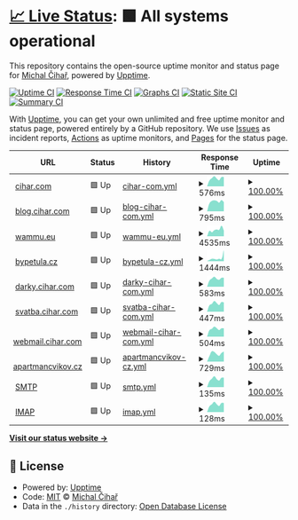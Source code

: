 # [📈 Live Status](https://status.cihar.com): <!--live status--> **🟩 All systems operational**

This repository contains the open-source uptime monitor and status page for [Michal Čihař](https://blog.cihar.com/), powered by [Upptime](https://github.com/upptime/upptime).

[![Uptime CI](https://github.com/nijel/status/workflows/Uptime%20CI/badge.svg)](https://github.com/nijel/status/actions?query=workflow%3A%22Uptime+CI%22)
[![Response Time CI](https://github.com/nijel/status/workflows/Response%20Time%20CI/badge.svg)](https://github.com/nijel/status/actions?query=workflow%3A%22Response+Time+CI%22)
[![Graphs CI](https://github.com/nijel/status/workflows/Graphs%20CI/badge.svg)](https://github.com/nijel/status/actions?query=workflow%3A%22Graphs+CI%22)
[![Static Site CI](https://github.com/nijel/status/workflows/Static%20Site%20CI/badge.svg)](https://github.com/nijel/status/actions?query=workflow%3A%22Static+Site+CI%22)
[![Summary CI](https://github.com/nijel/status/workflows/Summary%20CI/badge.svg)](https://github.com/nijel/status/actions?query=workflow%3A%22Summary+CI%22)

With [Upptime](https://upptime.js.org), you can get your own unlimited and free uptime monitor and status page, powered entirely by a GitHub repository. We use [Issues](https://github.com/nijel/status/issues) as incident reports, [Actions](https://github.com/nijel/status/actions) as uptime monitors, and [Pages](https://status.cihar.com) for the status page.

<!--start: status pages-->
<!-- This summary is generated by Upptime (https://github.com/upptime/upptime) -->
<!-- Do not edit this manually, your changes will be overwritten -->
<!-- prettier-ignore -->
| URL | Status | History | Response Time | Uptime |
| --- | ------ | ------- | ------------- | ------ |
| <img alt="" src="https://favicons.githubusercontent.com/cihar.com" height="13"> [cihar.com](https://cihar.com/) | 🟩 Up | [cihar-com.yml](https://github.com/weblate-status-bot/nijel-status/commits/HEAD/history/cihar-com.yml) | <details><summary><img alt="Response time graph" src="./graphs/cihar-com/response-time-week.png" height="20"> 576ms</summary><br><a href="https://status.cihar.com/history/cihar-com"><img alt="Response time 515" src="https://img.shields.io/endpoint?url=https%3A%2F%2Fraw.githubusercontent.com%2Fweblate-status-bot%2Fnijel-status%2FHEAD%2Fapi%2Fcihar-com%2Fresponse-time.json"></a><br><a href="https://status.cihar.com/history/cihar-com"><img alt="24-hour response time 436" src="https://img.shields.io/endpoint?url=https%3A%2F%2Fraw.githubusercontent.com%2Fweblate-status-bot%2Fnijel-status%2FHEAD%2Fapi%2Fcihar-com%2Fresponse-time-day.json"></a><br><a href="https://status.cihar.com/history/cihar-com"><img alt="7-day response time 576" src="https://img.shields.io/endpoint?url=https%3A%2F%2Fraw.githubusercontent.com%2Fweblate-status-bot%2Fnijel-status%2FHEAD%2Fapi%2Fcihar-com%2Fresponse-time-week.json"></a><br><a href="https://status.cihar.com/history/cihar-com"><img alt="30-day response time 536" src="https://img.shields.io/endpoint?url=https%3A%2F%2Fraw.githubusercontent.com%2Fweblate-status-bot%2Fnijel-status%2FHEAD%2Fapi%2Fcihar-com%2Fresponse-time-month.json"></a><br><a href="https://status.cihar.com/history/cihar-com"><img alt="1-year response time 521" src="https://img.shields.io/endpoint?url=https%3A%2F%2Fraw.githubusercontent.com%2Fweblate-status-bot%2Fnijel-status%2FHEAD%2Fapi%2Fcihar-com%2Fresponse-time-year.json"></a></details> | <details><summary><a href="https://status.cihar.com/history/cihar-com">100.00%</a></summary><a href="https://status.cihar.com/history/cihar-com"><img alt="All-time uptime 100.00%" src="https://img.shields.io/endpoint?url=https%3A%2F%2Fraw.githubusercontent.com%2Fweblate-status-bot%2Fnijel-status%2FHEAD%2Fapi%2Fcihar-com%2Fuptime.json"></a><br><a href="https://status.cihar.com/history/cihar-com"><img alt="24-hour uptime 100.00%" src="https://img.shields.io/endpoint?url=https%3A%2F%2Fraw.githubusercontent.com%2Fweblate-status-bot%2Fnijel-status%2FHEAD%2Fapi%2Fcihar-com%2Fuptime-day.json"></a><br><a href="https://status.cihar.com/history/cihar-com"><img alt="7-day uptime 100.00%" src="https://img.shields.io/endpoint?url=https%3A%2F%2Fraw.githubusercontent.com%2Fweblate-status-bot%2Fnijel-status%2FHEAD%2Fapi%2Fcihar-com%2Fuptime-week.json"></a><br><a href="https://status.cihar.com/history/cihar-com"><img alt="30-day uptime 100.00%" src="https://img.shields.io/endpoint?url=https%3A%2F%2Fraw.githubusercontent.com%2Fweblate-status-bot%2Fnijel-status%2FHEAD%2Fapi%2Fcihar-com%2Fuptime-month.json"></a><br><a href="https://status.cihar.com/history/cihar-com"><img alt="1-year uptime 100.00%" src="https://img.shields.io/endpoint?url=https%3A%2F%2Fraw.githubusercontent.com%2Fweblate-status-bot%2Fnijel-status%2FHEAD%2Fapi%2Fcihar-com%2Fuptime-year.json"></a></details>
| <img alt="" src="https://favicons.githubusercontent.com/blog.cihar.com" height="13"> [blog.cihar.com](https://blog.cihar.com/) | 🟩 Up | [blog-cihar-com.yml](https://github.com/weblate-status-bot/nijel-status/commits/HEAD/history/blog-cihar-com.yml) | <details><summary><img alt="Response time graph" src="./graphs/blog-cihar-com/response-time-week.png" height="20"> 795ms</summary><br><a href="https://status.cihar.com/history/blog-cihar-com"><img alt="Response time 752" src="https://img.shields.io/endpoint?url=https%3A%2F%2Fraw.githubusercontent.com%2Fweblate-status-bot%2Fnijel-status%2FHEAD%2Fapi%2Fblog-cihar-com%2Fresponse-time.json"></a><br><a href="https://status.cihar.com/history/blog-cihar-com"><img alt="24-hour response time 691" src="https://img.shields.io/endpoint?url=https%3A%2F%2Fraw.githubusercontent.com%2Fweblate-status-bot%2Fnijel-status%2FHEAD%2Fapi%2Fblog-cihar-com%2Fresponse-time-day.json"></a><br><a href="https://status.cihar.com/history/blog-cihar-com"><img alt="7-day response time 795" src="https://img.shields.io/endpoint?url=https%3A%2F%2Fraw.githubusercontent.com%2Fweblate-status-bot%2Fnijel-status%2FHEAD%2Fapi%2Fblog-cihar-com%2Fresponse-time-week.json"></a><br><a href="https://status.cihar.com/history/blog-cihar-com"><img alt="30-day response time 762" src="https://img.shields.io/endpoint?url=https%3A%2F%2Fraw.githubusercontent.com%2Fweblate-status-bot%2Fnijel-status%2FHEAD%2Fapi%2Fblog-cihar-com%2Fresponse-time-month.json"></a><br><a href="https://status.cihar.com/history/blog-cihar-com"><img alt="1-year response time 753" src="https://img.shields.io/endpoint?url=https%3A%2F%2Fraw.githubusercontent.com%2Fweblate-status-bot%2Fnijel-status%2FHEAD%2Fapi%2Fblog-cihar-com%2Fresponse-time-year.json"></a></details> | <details><summary><a href="https://status.cihar.com/history/blog-cihar-com">100.00%</a></summary><a href="https://status.cihar.com/history/blog-cihar-com"><img alt="All-time uptime 100.00%" src="https://img.shields.io/endpoint?url=https%3A%2F%2Fraw.githubusercontent.com%2Fweblate-status-bot%2Fnijel-status%2FHEAD%2Fapi%2Fblog-cihar-com%2Fuptime.json"></a><br><a href="https://status.cihar.com/history/blog-cihar-com"><img alt="24-hour uptime 100.00%" src="https://img.shields.io/endpoint?url=https%3A%2F%2Fraw.githubusercontent.com%2Fweblate-status-bot%2Fnijel-status%2FHEAD%2Fapi%2Fblog-cihar-com%2Fuptime-day.json"></a><br><a href="https://status.cihar.com/history/blog-cihar-com"><img alt="7-day uptime 100.00%" src="https://img.shields.io/endpoint?url=https%3A%2F%2Fraw.githubusercontent.com%2Fweblate-status-bot%2Fnijel-status%2FHEAD%2Fapi%2Fblog-cihar-com%2Fuptime-week.json"></a><br><a href="https://status.cihar.com/history/blog-cihar-com"><img alt="30-day uptime 100.00%" src="https://img.shields.io/endpoint?url=https%3A%2F%2Fraw.githubusercontent.com%2Fweblate-status-bot%2Fnijel-status%2FHEAD%2Fapi%2Fblog-cihar-com%2Fuptime-month.json"></a><br><a href="https://status.cihar.com/history/blog-cihar-com"><img alt="1-year uptime 100.00%" src="https://img.shields.io/endpoint?url=https%3A%2F%2Fraw.githubusercontent.com%2Fweblate-status-bot%2Fnijel-status%2FHEAD%2Fapi%2Fblog-cihar-com%2Fuptime-year.json"></a></details>
| <img alt="" src="https://favicons.githubusercontent.com/wammu.eu" height="13"> [wammu.eu](https://wammu.eu/) | 🟩 Up | [wammu-eu.yml](https://github.com/weblate-status-bot/nijel-status/commits/HEAD/history/wammu-eu.yml) | <details><summary><img alt="Response time graph" src="./graphs/wammu-eu/response-time-week.png" height="20"> 4535ms</summary><br><a href="https://status.cihar.com/history/wammu-eu"><img alt="Response time 4205" src="https://img.shields.io/endpoint?url=https%3A%2F%2Fraw.githubusercontent.com%2Fweblate-status-bot%2Fnijel-status%2FHEAD%2Fapi%2Fwammu-eu%2Fresponse-time.json"></a><br><a href="https://status.cihar.com/history/wammu-eu"><img alt="24-hour response time 498" src="https://img.shields.io/endpoint?url=https%3A%2F%2Fraw.githubusercontent.com%2Fweblate-status-bot%2Fnijel-status%2FHEAD%2Fapi%2Fwammu-eu%2Fresponse-time-day.json"></a><br><a href="https://status.cihar.com/history/wammu-eu"><img alt="7-day response time 4535" src="https://img.shields.io/endpoint?url=https%3A%2F%2Fraw.githubusercontent.com%2Fweblate-status-bot%2Fnijel-status%2FHEAD%2Fapi%2Fwammu-eu%2Fresponse-time-week.json"></a><br><a href="https://status.cihar.com/history/wammu-eu"><img alt="30-day response time 4222" src="https://img.shields.io/endpoint?url=https%3A%2F%2Fraw.githubusercontent.com%2Fweblate-status-bot%2Fnijel-status%2FHEAD%2Fapi%2Fwammu-eu%2Fresponse-time-month.json"></a><br><a href="https://status.cihar.com/history/wammu-eu"><img alt="1-year response time 4175" src="https://img.shields.io/endpoint?url=https%3A%2F%2Fraw.githubusercontent.com%2Fweblate-status-bot%2Fnijel-status%2FHEAD%2Fapi%2Fwammu-eu%2Fresponse-time-year.json"></a></details> | <details><summary><a href="https://status.cihar.com/history/wammu-eu">100.00%</a></summary><a href="https://status.cihar.com/history/wammu-eu"><img alt="All-time uptime 99.88%" src="https://img.shields.io/endpoint?url=https%3A%2F%2Fraw.githubusercontent.com%2Fweblate-status-bot%2Fnijel-status%2FHEAD%2Fapi%2Fwammu-eu%2Fuptime.json"></a><br><a href="https://status.cihar.com/history/wammu-eu"><img alt="24-hour uptime 100.00%" src="https://img.shields.io/endpoint?url=https%3A%2F%2Fraw.githubusercontent.com%2Fweblate-status-bot%2Fnijel-status%2FHEAD%2Fapi%2Fwammu-eu%2Fuptime-day.json"></a><br><a href="https://status.cihar.com/history/wammu-eu"><img alt="7-day uptime 100.00%" src="https://img.shields.io/endpoint?url=https%3A%2F%2Fraw.githubusercontent.com%2Fweblate-status-bot%2Fnijel-status%2FHEAD%2Fapi%2Fwammu-eu%2Fuptime-week.json"></a><br><a href="https://status.cihar.com/history/wammu-eu"><img alt="30-day uptime 100.00%" src="https://img.shields.io/endpoint?url=https%3A%2F%2Fraw.githubusercontent.com%2Fweblate-status-bot%2Fnijel-status%2FHEAD%2Fapi%2Fwammu-eu%2Fuptime-month.json"></a><br><a href="https://status.cihar.com/history/wammu-eu"><img alt="1-year uptime 100.00%" src="https://img.shields.io/endpoint?url=https%3A%2F%2Fraw.githubusercontent.com%2Fweblate-status-bot%2Fnijel-status%2FHEAD%2Fapi%2Fwammu-eu%2Fuptime-year.json"></a></details>
| <img alt="" src="https://favicons.githubusercontent.com/bypetula.cz" height="13"> [bypetula.cz](https://bypetula.cz/) | 🟩 Up | [bypetula-cz.yml](https://github.com/weblate-status-bot/nijel-status/commits/HEAD/history/bypetula-cz.yml) | <details><summary><img alt="Response time graph" src="./graphs/bypetula-cz/response-time-week.png" height="20"> 1444ms</summary><br><a href="https://status.cihar.com/history/bypetula-cz"><img alt="Response time 1006" src="https://img.shields.io/endpoint?url=https%3A%2F%2Fraw.githubusercontent.com%2Fweblate-status-bot%2Fnijel-status%2FHEAD%2Fapi%2Fbypetula-cz%2Fresponse-time.json"></a><br><a href="https://status.cihar.com/history/bypetula-cz"><img alt="24-hour response time 576" src="https://img.shields.io/endpoint?url=https%3A%2F%2Fraw.githubusercontent.com%2Fweblate-status-bot%2Fnijel-status%2FHEAD%2Fapi%2Fbypetula-cz%2Fresponse-time-day.json"></a><br><a href="https://status.cihar.com/history/bypetula-cz"><img alt="7-day response time 1444" src="https://img.shields.io/endpoint?url=https%3A%2F%2Fraw.githubusercontent.com%2Fweblate-status-bot%2Fnijel-status%2FHEAD%2Fapi%2Fbypetula-cz%2Fresponse-time-week.json"></a><br><a href="https://status.cihar.com/history/bypetula-cz"><img alt="30-day response time 1038" src="https://img.shields.io/endpoint?url=https%3A%2F%2Fraw.githubusercontent.com%2Fweblate-status-bot%2Fnijel-status%2FHEAD%2Fapi%2Fbypetula-cz%2Fresponse-time-month.json"></a><br><a href="https://status.cihar.com/history/bypetula-cz"><img alt="1-year response time 1015" src="https://img.shields.io/endpoint?url=https%3A%2F%2Fraw.githubusercontent.com%2Fweblate-status-bot%2Fnijel-status%2FHEAD%2Fapi%2Fbypetula-cz%2Fresponse-time-year.json"></a></details> | <details><summary><a href="https://status.cihar.com/history/bypetula-cz">100.00%</a></summary><a href="https://status.cihar.com/history/bypetula-cz"><img alt="All-time uptime 100.00%" src="https://img.shields.io/endpoint?url=https%3A%2F%2Fraw.githubusercontent.com%2Fweblate-status-bot%2Fnijel-status%2FHEAD%2Fapi%2Fbypetula-cz%2Fuptime.json"></a><br><a href="https://status.cihar.com/history/bypetula-cz"><img alt="24-hour uptime 100.00%" src="https://img.shields.io/endpoint?url=https%3A%2F%2Fraw.githubusercontent.com%2Fweblate-status-bot%2Fnijel-status%2FHEAD%2Fapi%2Fbypetula-cz%2Fuptime-day.json"></a><br><a href="https://status.cihar.com/history/bypetula-cz"><img alt="7-day uptime 100.00%" src="https://img.shields.io/endpoint?url=https%3A%2F%2Fraw.githubusercontent.com%2Fweblate-status-bot%2Fnijel-status%2FHEAD%2Fapi%2Fbypetula-cz%2Fuptime-week.json"></a><br><a href="https://status.cihar.com/history/bypetula-cz"><img alt="30-day uptime 100.00%" src="https://img.shields.io/endpoint?url=https%3A%2F%2Fraw.githubusercontent.com%2Fweblate-status-bot%2Fnijel-status%2FHEAD%2Fapi%2Fbypetula-cz%2Fuptime-month.json"></a><br><a href="https://status.cihar.com/history/bypetula-cz"><img alt="1-year uptime 100.00%" src="https://img.shields.io/endpoint?url=https%3A%2F%2Fraw.githubusercontent.com%2Fweblate-status-bot%2Fnijel-status%2FHEAD%2Fapi%2Fbypetula-cz%2Fuptime-year.json"></a></details>
| <img alt="" src="https://favicons.githubusercontent.com/darky.cihar.com" height="13"> [darky.cihar.com](https://darky.cihar.com/) | 🟩 Up | [darky-cihar-com.yml](https://github.com/weblate-status-bot/nijel-status/commits/HEAD/history/darky-cihar-com.yml) | <details><summary><img alt="Response time graph" src="./graphs/darky-cihar-com/response-time-week.png" height="20"> 583ms</summary><br><a href="https://status.cihar.com/history/darky-cihar-com"><img alt="Response time 549" src="https://img.shields.io/endpoint?url=https%3A%2F%2Fraw.githubusercontent.com%2Fweblate-status-bot%2Fnijel-status%2FHEAD%2Fapi%2Fdarky-cihar-com%2Fresponse-time.json"></a><br><a href="https://status.cihar.com/history/darky-cihar-com"><img alt="24-hour response time 461" src="https://img.shields.io/endpoint?url=https%3A%2F%2Fraw.githubusercontent.com%2Fweblate-status-bot%2Fnijel-status%2FHEAD%2Fapi%2Fdarky-cihar-com%2Fresponse-time-day.json"></a><br><a href="https://status.cihar.com/history/darky-cihar-com"><img alt="7-day response time 583" src="https://img.shields.io/endpoint?url=https%3A%2F%2Fraw.githubusercontent.com%2Fweblate-status-bot%2Fnijel-status%2FHEAD%2Fapi%2Fdarky-cihar-com%2Fresponse-time-week.json"></a><br><a href="https://status.cihar.com/history/darky-cihar-com"><img alt="30-day response time 560" src="https://img.shields.io/endpoint?url=https%3A%2F%2Fraw.githubusercontent.com%2Fweblate-status-bot%2Fnijel-status%2FHEAD%2Fapi%2Fdarky-cihar-com%2Fresponse-time-month.json"></a><br><a href="https://status.cihar.com/history/darky-cihar-com"><img alt="1-year response time 553" src="https://img.shields.io/endpoint?url=https%3A%2F%2Fraw.githubusercontent.com%2Fweblate-status-bot%2Fnijel-status%2FHEAD%2Fapi%2Fdarky-cihar-com%2Fresponse-time-year.json"></a></details> | <details><summary><a href="https://status.cihar.com/history/darky-cihar-com">100.00%</a></summary><a href="https://status.cihar.com/history/darky-cihar-com"><img alt="All-time uptime 100.00%" src="https://img.shields.io/endpoint?url=https%3A%2F%2Fraw.githubusercontent.com%2Fweblate-status-bot%2Fnijel-status%2FHEAD%2Fapi%2Fdarky-cihar-com%2Fuptime.json"></a><br><a href="https://status.cihar.com/history/darky-cihar-com"><img alt="24-hour uptime 100.00%" src="https://img.shields.io/endpoint?url=https%3A%2F%2Fraw.githubusercontent.com%2Fweblate-status-bot%2Fnijel-status%2FHEAD%2Fapi%2Fdarky-cihar-com%2Fuptime-day.json"></a><br><a href="https://status.cihar.com/history/darky-cihar-com"><img alt="7-day uptime 100.00%" src="https://img.shields.io/endpoint?url=https%3A%2F%2Fraw.githubusercontent.com%2Fweblate-status-bot%2Fnijel-status%2FHEAD%2Fapi%2Fdarky-cihar-com%2Fuptime-week.json"></a><br><a href="https://status.cihar.com/history/darky-cihar-com"><img alt="30-day uptime 100.00%" src="https://img.shields.io/endpoint?url=https%3A%2F%2Fraw.githubusercontent.com%2Fweblate-status-bot%2Fnijel-status%2FHEAD%2Fapi%2Fdarky-cihar-com%2Fuptime-month.json"></a><br><a href="https://status.cihar.com/history/darky-cihar-com"><img alt="1-year uptime 100.00%" src="https://img.shields.io/endpoint?url=https%3A%2F%2Fraw.githubusercontent.com%2Fweblate-status-bot%2Fnijel-status%2FHEAD%2Fapi%2Fdarky-cihar-com%2Fuptime-year.json"></a></details>
| <img alt="" src="https://favicons.githubusercontent.com/svatba.cihar.com" height="13"> [svatba.cihar.com](https://svatba.cihar.com/) | 🟩 Up | [svatba-cihar-com.yml](https://github.com/weblate-status-bot/nijel-status/commits/HEAD/history/svatba-cihar-com.yml) | <details><summary><img alt="Response time graph" src="./graphs/svatba-cihar-com/response-time-week.png" height="20"> 447ms</summary><br><a href="https://status.cihar.com/history/svatba-cihar-com"><img alt="Response time 404" src="https://img.shields.io/endpoint?url=https%3A%2F%2Fraw.githubusercontent.com%2Fweblate-status-bot%2Fnijel-status%2FHEAD%2Fapi%2Fsvatba-cihar-com%2Fresponse-time.json"></a><br><a href="https://status.cihar.com/history/svatba-cihar-com"><img alt="24-hour response time 317" src="https://img.shields.io/endpoint?url=https%3A%2F%2Fraw.githubusercontent.com%2Fweblate-status-bot%2Fnijel-status%2FHEAD%2Fapi%2Fsvatba-cihar-com%2Fresponse-time-day.json"></a><br><a href="https://status.cihar.com/history/svatba-cihar-com"><img alt="7-day response time 447" src="https://img.shields.io/endpoint?url=https%3A%2F%2Fraw.githubusercontent.com%2Fweblate-status-bot%2Fnijel-status%2FHEAD%2Fapi%2Fsvatba-cihar-com%2Fresponse-time-week.json"></a><br><a href="https://status.cihar.com/history/svatba-cihar-com"><img alt="30-day response time 419" src="https://img.shields.io/endpoint?url=https%3A%2F%2Fraw.githubusercontent.com%2Fweblate-status-bot%2Fnijel-status%2FHEAD%2Fapi%2Fsvatba-cihar-com%2Fresponse-time-month.json"></a><br><a href="https://status.cihar.com/history/svatba-cihar-com"><img alt="1-year response time 406" src="https://img.shields.io/endpoint?url=https%3A%2F%2Fraw.githubusercontent.com%2Fweblate-status-bot%2Fnijel-status%2FHEAD%2Fapi%2Fsvatba-cihar-com%2Fresponse-time-year.json"></a></details> | <details><summary><a href="https://status.cihar.com/history/svatba-cihar-com">100.00%</a></summary><a href="https://status.cihar.com/history/svatba-cihar-com"><img alt="All-time uptime 100.00%" src="https://img.shields.io/endpoint?url=https%3A%2F%2Fraw.githubusercontent.com%2Fweblate-status-bot%2Fnijel-status%2FHEAD%2Fapi%2Fsvatba-cihar-com%2Fuptime.json"></a><br><a href="https://status.cihar.com/history/svatba-cihar-com"><img alt="24-hour uptime 100.00%" src="https://img.shields.io/endpoint?url=https%3A%2F%2Fraw.githubusercontent.com%2Fweblate-status-bot%2Fnijel-status%2FHEAD%2Fapi%2Fsvatba-cihar-com%2Fuptime-day.json"></a><br><a href="https://status.cihar.com/history/svatba-cihar-com"><img alt="7-day uptime 100.00%" src="https://img.shields.io/endpoint?url=https%3A%2F%2Fraw.githubusercontent.com%2Fweblate-status-bot%2Fnijel-status%2FHEAD%2Fapi%2Fsvatba-cihar-com%2Fuptime-week.json"></a><br><a href="https://status.cihar.com/history/svatba-cihar-com"><img alt="30-day uptime 100.00%" src="https://img.shields.io/endpoint?url=https%3A%2F%2Fraw.githubusercontent.com%2Fweblate-status-bot%2Fnijel-status%2FHEAD%2Fapi%2Fsvatba-cihar-com%2Fuptime-month.json"></a><br><a href="https://status.cihar.com/history/svatba-cihar-com"><img alt="1-year uptime 100.00%" src="https://img.shields.io/endpoint?url=https%3A%2F%2Fraw.githubusercontent.com%2Fweblate-status-bot%2Fnijel-status%2FHEAD%2Fapi%2Fsvatba-cihar-com%2Fuptime-year.json"></a></details>
| <img alt="" src="https://favicons.githubusercontent.com/webmail.cihar.com" height="13"> [webmail.cihar.com](https://webmail.cihar.com/) | 🟩 Up | [webmail-cihar-com.yml](https://github.com/weblate-status-bot/nijel-status/commits/HEAD/history/webmail-cihar-com.yml) | <details><summary><img alt="Response time graph" src="./graphs/webmail-cihar-com/response-time-week.png" height="20"> 504ms</summary><br><a href="https://status.cihar.com/history/webmail-cihar-com"><img alt="Response time 542" src="https://img.shields.io/endpoint?url=https%3A%2F%2Fraw.githubusercontent.com%2Fweblate-status-bot%2Fnijel-status%2FHEAD%2Fapi%2Fwebmail-cihar-com%2Fresponse-time.json"></a><br><a href="https://status.cihar.com/history/webmail-cihar-com"><img alt="24-hour response time 435" src="https://img.shields.io/endpoint?url=https%3A%2F%2Fraw.githubusercontent.com%2Fweblate-status-bot%2Fnijel-status%2FHEAD%2Fapi%2Fwebmail-cihar-com%2Fresponse-time-day.json"></a><br><a href="https://status.cihar.com/history/webmail-cihar-com"><img alt="7-day response time 504" src="https://img.shields.io/endpoint?url=https%3A%2F%2Fraw.githubusercontent.com%2Fweblate-status-bot%2Fnijel-status%2FHEAD%2Fapi%2Fwebmail-cihar-com%2Fresponse-time-week.json"></a><br><a href="https://status.cihar.com/history/webmail-cihar-com"><img alt="30-day response time 482" src="https://img.shields.io/endpoint?url=https%3A%2F%2Fraw.githubusercontent.com%2Fweblate-status-bot%2Fnijel-status%2FHEAD%2Fapi%2Fwebmail-cihar-com%2Fresponse-time-month.json"></a><br><a href="https://status.cihar.com/history/webmail-cihar-com"><img alt="1-year response time 532" src="https://img.shields.io/endpoint?url=https%3A%2F%2Fraw.githubusercontent.com%2Fweblate-status-bot%2Fnijel-status%2FHEAD%2Fapi%2Fwebmail-cihar-com%2Fresponse-time-year.json"></a></details> | <details><summary><a href="https://status.cihar.com/history/webmail-cihar-com">100.00%</a></summary><a href="https://status.cihar.com/history/webmail-cihar-com"><img alt="All-time uptime 100.00%" src="https://img.shields.io/endpoint?url=https%3A%2F%2Fraw.githubusercontent.com%2Fweblate-status-bot%2Fnijel-status%2FHEAD%2Fapi%2Fwebmail-cihar-com%2Fuptime.json"></a><br><a href="https://status.cihar.com/history/webmail-cihar-com"><img alt="24-hour uptime 100.00%" src="https://img.shields.io/endpoint?url=https%3A%2F%2Fraw.githubusercontent.com%2Fweblate-status-bot%2Fnijel-status%2FHEAD%2Fapi%2Fwebmail-cihar-com%2Fuptime-day.json"></a><br><a href="https://status.cihar.com/history/webmail-cihar-com"><img alt="7-day uptime 100.00%" src="https://img.shields.io/endpoint?url=https%3A%2F%2Fraw.githubusercontent.com%2Fweblate-status-bot%2Fnijel-status%2FHEAD%2Fapi%2Fwebmail-cihar-com%2Fuptime-week.json"></a><br><a href="https://status.cihar.com/history/webmail-cihar-com"><img alt="30-day uptime 100.00%" src="https://img.shields.io/endpoint?url=https%3A%2F%2Fraw.githubusercontent.com%2Fweblate-status-bot%2Fnijel-status%2FHEAD%2Fapi%2Fwebmail-cihar-com%2Fuptime-month.json"></a><br><a href="https://status.cihar.com/history/webmail-cihar-com"><img alt="1-year uptime 100.00%" src="https://img.shields.io/endpoint?url=https%3A%2F%2Fraw.githubusercontent.com%2Fweblate-status-bot%2Fnijel-status%2FHEAD%2Fapi%2Fwebmail-cihar-com%2Fuptime-year.json"></a></details>
| <img alt="" src="https://favicons.githubusercontent.com/apartmancvikov.cz" height="13"> [apartmancvikov.cz](https://apartmancvikov.cz/) | 🟩 Up | [apartmancvikov-cz.yml](https://github.com/weblate-status-bot/nijel-status/commits/HEAD/history/apartmancvikov-cz.yml) | <details><summary><img alt="Response time graph" src="./graphs/apartmancvikov-cz/response-time-week.png" height="20"> 729ms</summary><br><a href="https://status.cihar.com/history/apartmancvikov-cz"><img alt="Response time 635" src="https://img.shields.io/endpoint?url=https%3A%2F%2Fraw.githubusercontent.com%2Fweblate-status-bot%2Fnijel-status%2FHEAD%2Fapi%2Fapartmancvikov-cz%2Fresponse-time.json"></a><br><a href="https://status.cihar.com/history/apartmancvikov-cz"><img alt="24-hour response time 506" src="https://img.shields.io/endpoint?url=https%3A%2F%2Fraw.githubusercontent.com%2Fweblate-status-bot%2Fnijel-status%2FHEAD%2Fapi%2Fapartmancvikov-cz%2Fresponse-time-day.json"></a><br><a href="https://status.cihar.com/history/apartmancvikov-cz"><img alt="7-day response time 729" src="https://img.shields.io/endpoint?url=https%3A%2F%2Fraw.githubusercontent.com%2Fweblate-status-bot%2Fnijel-status%2FHEAD%2Fapi%2Fapartmancvikov-cz%2Fresponse-time-week.json"></a><br><a href="https://status.cihar.com/history/apartmancvikov-cz"><img alt="30-day response time 684" src="https://img.shields.io/endpoint?url=https%3A%2F%2Fraw.githubusercontent.com%2Fweblate-status-bot%2Fnijel-status%2FHEAD%2Fapi%2Fapartmancvikov-cz%2Fresponse-time-month.json"></a><br><a href="https://status.cihar.com/history/apartmancvikov-cz"><img alt="1-year response time 635" src="https://img.shields.io/endpoint?url=https%3A%2F%2Fraw.githubusercontent.com%2Fweblate-status-bot%2Fnijel-status%2FHEAD%2Fapi%2Fapartmancvikov-cz%2Fresponse-time-year.json"></a></details> | <details><summary><a href="https://status.cihar.com/history/apartmancvikov-cz">100.00%</a></summary><a href="https://status.cihar.com/history/apartmancvikov-cz"><img alt="All-time uptime 100.00%" src="https://img.shields.io/endpoint?url=https%3A%2F%2Fraw.githubusercontent.com%2Fweblate-status-bot%2Fnijel-status%2FHEAD%2Fapi%2Fapartmancvikov-cz%2Fuptime.json"></a><br><a href="https://status.cihar.com/history/apartmancvikov-cz"><img alt="24-hour uptime 100.00%" src="https://img.shields.io/endpoint?url=https%3A%2F%2Fraw.githubusercontent.com%2Fweblate-status-bot%2Fnijel-status%2FHEAD%2Fapi%2Fapartmancvikov-cz%2Fuptime-day.json"></a><br><a href="https://status.cihar.com/history/apartmancvikov-cz"><img alt="7-day uptime 100.00%" src="https://img.shields.io/endpoint?url=https%3A%2F%2Fraw.githubusercontent.com%2Fweblate-status-bot%2Fnijel-status%2FHEAD%2Fapi%2Fapartmancvikov-cz%2Fuptime-week.json"></a><br><a href="https://status.cihar.com/history/apartmancvikov-cz"><img alt="30-day uptime 100.00%" src="https://img.shields.io/endpoint?url=https%3A%2F%2Fraw.githubusercontent.com%2Fweblate-status-bot%2Fnijel-status%2FHEAD%2Fapi%2Fapartmancvikov-cz%2Fuptime-month.json"></a><br><a href="https://status.cihar.com/history/apartmancvikov-cz"><img alt="1-year uptime 100.00%" src="https://img.shields.io/endpoint?url=https%3A%2F%2Fraw.githubusercontent.com%2Fweblate-status-bot%2Fnijel-status%2FHEAD%2Fapi%2Fapartmancvikov-cz%2Fuptime-year.json"></a></details>
| <img alt="" src="https://favicons.githubusercontent.com/null" height="13"> [SMTP](mail.cihar.com) | 🟩 Up | [smtp.yml](https://github.com/weblate-status-bot/nijel-status/commits/HEAD/history/smtp.yml) | <details><summary><img alt="Response time graph" src="./graphs/smtp/response-time-week.png" height="20"> 135ms</summary><br><a href="https://status.cihar.com/history/smtp"><img alt="Response time 123" src="https://img.shields.io/endpoint?url=https%3A%2F%2Fraw.githubusercontent.com%2Fweblate-status-bot%2Fnijel-status%2FHEAD%2Fapi%2Fsmtp%2Fresponse-time.json"></a><br><a href="https://status.cihar.com/history/smtp"><img alt="24-hour response time 104" src="https://img.shields.io/endpoint?url=https%3A%2F%2Fraw.githubusercontent.com%2Fweblate-status-bot%2Fnijel-status%2FHEAD%2Fapi%2Fsmtp%2Fresponse-time-day.json"></a><br><a href="https://status.cihar.com/history/smtp"><img alt="7-day response time 135" src="https://img.shields.io/endpoint?url=https%3A%2F%2Fraw.githubusercontent.com%2Fweblate-status-bot%2Fnijel-status%2FHEAD%2Fapi%2Fsmtp%2Fresponse-time-week.json"></a><br><a href="https://status.cihar.com/history/smtp"><img alt="30-day response time 126" src="https://img.shields.io/endpoint?url=https%3A%2F%2Fraw.githubusercontent.com%2Fweblate-status-bot%2Fnijel-status%2FHEAD%2Fapi%2Fsmtp%2Fresponse-time-month.json"></a><br><a href="https://status.cihar.com/history/smtp"><img alt="1-year response time 123" src="https://img.shields.io/endpoint?url=https%3A%2F%2Fraw.githubusercontent.com%2Fweblate-status-bot%2Fnijel-status%2FHEAD%2Fapi%2Fsmtp%2Fresponse-time-year.json"></a></details> | <details><summary><a href="https://status.cihar.com/history/smtp">100.00%</a></summary><a href="https://status.cihar.com/history/smtp"><img alt="All-time uptime 100.00%" src="https://img.shields.io/endpoint?url=https%3A%2F%2Fraw.githubusercontent.com%2Fweblate-status-bot%2Fnijel-status%2FHEAD%2Fapi%2Fsmtp%2Fuptime.json"></a><br><a href="https://status.cihar.com/history/smtp"><img alt="24-hour uptime 100.00%" src="https://img.shields.io/endpoint?url=https%3A%2F%2Fraw.githubusercontent.com%2Fweblate-status-bot%2Fnijel-status%2FHEAD%2Fapi%2Fsmtp%2Fuptime-day.json"></a><br><a href="https://status.cihar.com/history/smtp"><img alt="7-day uptime 100.00%" src="https://img.shields.io/endpoint?url=https%3A%2F%2Fraw.githubusercontent.com%2Fweblate-status-bot%2Fnijel-status%2FHEAD%2Fapi%2Fsmtp%2Fuptime-week.json"></a><br><a href="https://status.cihar.com/history/smtp"><img alt="30-day uptime 100.00%" src="https://img.shields.io/endpoint?url=https%3A%2F%2Fraw.githubusercontent.com%2Fweblate-status-bot%2Fnijel-status%2FHEAD%2Fapi%2Fsmtp%2Fuptime-month.json"></a><br><a href="https://status.cihar.com/history/smtp"><img alt="1-year uptime 100.00%" src="https://img.shields.io/endpoint?url=https%3A%2F%2Fraw.githubusercontent.com%2Fweblate-status-bot%2Fnijel-status%2FHEAD%2Fapi%2Fsmtp%2Fuptime-year.json"></a></details>
| <img alt="" src="https://favicons.githubusercontent.com/null" height="13"> [IMAP](mail.cihar.com) | 🟩 Up | [imap.yml](https://github.com/weblate-status-bot/nijel-status/commits/HEAD/history/imap.yml) | <details><summary><img alt="Response time graph" src="./graphs/imap/response-time-week.png" height="20"> 128ms</summary><br><a href="https://status.cihar.com/history/imap"><img alt="Response time 118" src="https://img.shields.io/endpoint?url=https%3A%2F%2Fraw.githubusercontent.com%2Fweblate-status-bot%2Fnijel-status%2FHEAD%2Fapi%2Fimap%2Fresponse-time.json"></a><br><a href="https://status.cihar.com/history/imap"><img alt="24-hour response time 94" src="https://img.shields.io/endpoint?url=https%3A%2F%2Fraw.githubusercontent.com%2Fweblate-status-bot%2Fnijel-status%2FHEAD%2Fapi%2Fimap%2Fresponse-time-day.json"></a><br><a href="https://status.cihar.com/history/imap"><img alt="7-day response time 128" src="https://img.shields.io/endpoint?url=https%3A%2F%2Fraw.githubusercontent.com%2Fweblate-status-bot%2Fnijel-status%2FHEAD%2Fapi%2Fimap%2Fresponse-time-week.json"></a><br><a href="https://status.cihar.com/history/imap"><img alt="30-day response time 121" src="https://img.shields.io/endpoint?url=https%3A%2F%2Fraw.githubusercontent.com%2Fweblate-status-bot%2Fnijel-status%2FHEAD%2Fapi%2Fimap%2Fresponse-time-month.json"></a><br><a href="https://status.cihar.com/history/imap"><img alt="1-year response time 118" src="https://img.shields.io/endpoint?url=https%3A%2F%2Fraw.githubusercontent.com%2Fweblate-status-bot%2Fnijel-status%2FHEAD%2Fapi%2Fimap%2Fresponse-time-year.json"></a></details> | <details><summary><a href="https://status.cihar.com/history/imap">100.00%</a></summary><a href="https://status.cihar.com/history/imap"><img alt="All-time uptime 100.00%" src="https://img.shields.io/endpoint?url=https%3A%2F%2Fraw.githubusercontent.com%2Fweblate-status-bot%2Fnijel-status%2FHEAD%2Fapi%2Fimap%2Fuptime.json"></a><br><a href="https://status.cihar.com/history/imap"><img alt="24-hour uptime 100.00%" src="https://img.shields.io/endpoint?url=https%3A%2F%2Fraw.githubusercontent.com%2Fweblate-status-bot%2Fnijel-status%2FHEAD%2Fapi%2Fimap%2Fuptime-day.json"></a><br><a href="https://status.cihar.com/history/imap"><img alt="7-day uptime 100.00%" src="https://img.shields.io/endpoint?url=https%3A%2F%2Fraw.githubusercontent.com%2Fweblate-status-bot%2Fnijel-status%2FHEAD%2Fapi%2Fimap%2Fuptime-week.json"></a><br><a href="https://status.cihar.com/history/imap"><img alt="30-day uptime 100.00%" src="https://img.shields.io/endpoint?url=https%3A%2F%2Fraw.githubusercontent.com%2Fweblate-status-bot%2Fnijel-status%2FHEAD%2Fapi%2Fimap%2Fuptime-month.json"></a><br><a href="https://status.cihar.com/history/imap"><img alt="1-year uptime 100.00%" src="https://img.shields.io/endpoint?url=https%3A%2F%2Fraw.githubusercontent.com%2Fweblate-status-bot%2Fnijel-status%2FHEAD%2Fapi%2Fimap%2Fuptime-year.json"></a></details>

<!--end: status pages-->

[**Visit our status website →**](https://status.cihar.com)

## 📄 License

- Powered by: [Upptime](https://github.com/upptime/upptime)
- Code: [MIT](./LICENSE) © [Michal Čihař](https://blog.cihar.com/)
- Data in the `./history` directory: [Open Database License](https://opendatacommons.org/licenses/odbl/1-0/)
